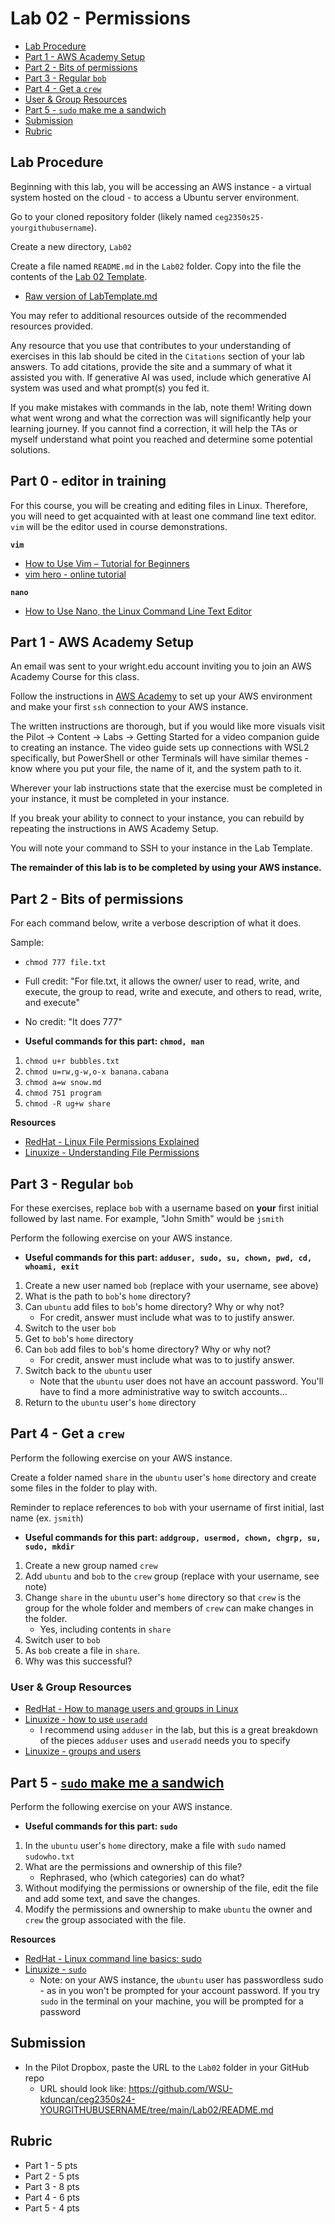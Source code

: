 # Lab 02 - Permissions

- [Lab Procedure](#Lab-Procedure)
- [Part 1 - AWS Academy Setup](#part-1---aws-academy-setup)
- [Part 2 - Bits of permissions](#part-3---bits-of-permissions)
- [Part 3 - Regular `bob`](#part-4---regular-bob)
- [Part 4 - Get a `crew`](#part-5---get-a-crew)
- [User & Group Resources](#user--group-resources)
- [Part 5 - `sudo` make me a sandwich](#part-6---sudo-make-me-a-sandwich)
- [Submission](#Submission)
- [Rubric](#Rubric)

## Lab Procedure

Beginning with this lab, you will be accessing an AWS instance - a virtual system hosted on the cloud - to access a Ubuntu server environment.  

Go to your cloned repository folder (likely named `ceg2350s25-yourgithubusername`).

Create a new directory, `Lab02`

Create a file named `README.md` in the `Lab02` folder.  Copy into the file the contents of the [Lab 02 Template](LabTemplate.md).

- [Raw version of LabTemplate.md](https://raw.githubusercontent.com/pattonsgirl/CEG2350/main/Labs/Lab02/LabTemplate.md)

You may refer to additional resources outside of the recommended resources provided.  

Any resource that you use that contributes to your understanding of exercises in this lab should be cited in the `Citations` section of your lab answers.  To add citations, provide the site and a summary of what it assisted you with.  If generative AI was used, include which generative AI system was used and what prompt(s) you fed it.

If you make mistakes with commands in the lab, note them!  Writing down what went wrong and what the correction was will significantly help your learning journey.  If you cannot find a correction, it will help the TAs or myself understand what point you reached and determine some potential solutions.

## Part 0 - editor in training

For this course, you will be creating and editing files in Linux.  Therefore, you will need to get acquainted with at least one command line text editor. `vim` will be the editor used in course demonstrations.

**`vim`**
- [How to Use Vim – Tutorial for Beginners](https://www.freecodecamp.org/news/vim-beginners-guide/)
- [vim hero - online tutorial](https://www.vim-hero.com/lessons/intro-to-modes)

**`nano`**
- [How to Use Nano, the Linux Command Line Text Editor](https://linuxize.com/post/how-to-use-nano-text-editor/)

## Part 1 - AWS Academy Setup

An email was sent to your wright.edu account inviting you to join an AWS Academy Course for this class.  

Follow the instructions in [AWS Academy](../../AWSAcademySetup.md) to set up your AWS environment and make your first `ssh` connection to your AWS instance.

The written instructions are thorough, but if you would like more visuals visit the Pilot -> Content -> Labs -> Getting Started for a video companion guide to creating an instance.  The video guide sets up connections with WSL2 specifically, but PowerShell or other Terminals will have similar themes - know where you put your file, the name of it, and the system path to it.

Wherever your lab instructions state that the exercise must be completed in your instance, it must be completed in your instance.  

If you break your ability to connect to your instance, you can rebuild by repeating the instructions in AWS Academy Setup.

You will note your command to SSH to your instance in the Lab Template.

**The remainder of this lab is to be completed by using your AWS instance.**

## Part 2 - Bits of permissions

For each command below, write a verbose description of what it does.  

Sample:
   - `chmod 777 file.txt`
   - Full credit: "For file.txt, it allows the owner/ user to read, write, and execute, the group to read, write and execute, and others to read, write, and execute"
   - No credit: "It does 777"

- **Useful commands for this part: `chmod, man`**

1. `chmod u+r bubbles.txt`
2. `chmod u=rw,g-w,o-x banana.cabana`
3. `chmod a=w snow.md`
4. `chmod 751 program`
5. `chmod -R ug+w share`

**Resources**
- [RedHat - Linux File Permissions Explained](https://www.redhat.com/sysadmin/linux-file-permissions-explained)
- [Linuxize - Understanding File Permissions](https://linuxize.com/post/understanding-linux-file-permissions/)

## Part 3 - Regular `bob`

For these exercises, replace `bob` with a username based on **your** first initial followed by last name.  For example, "John Smith" would be `jsmith`

Perform the following exercise on your AWS instance.  

- **Useful commands for this part: `adduser, sudo, su, chown, pwd, cd, whoami, exit`**

1. Create a new user named `bob` (replace with your username, see above)
2. What is the path to `bob`'s `home` directory?
3. Can `ubuntu` add files to `bob`'s home directory? Why or why not?
   - For credit, answer must include what was to to justify answer.
4. Switch to the user `bob`
5. Get to `bob`'s `home` directory
6. Can `bob` add files to `bob`'s home directory? Why or why not?
   - For credit, answer must include what was to to justify answer.
7. Switch back to the `ubuntu` user
   - Note that the `ubuntu` user does not have an account password.  You'll have to find a more administrative way to switch accounts...
8. Return to the `ubuntu` user's `home` directory

## Part 4 - Get a `crew`

Perform the following exercise on your AWS instance. 

Create a folder named `share` in the `ubuntu` user's `home` directory and create some files in the folder to play with.

Reminder to replace references to `bob` with your username of first initial, last name (ex. `jsmith`)

- **Useful commands for this part: `addgroup, usermod, chown, chgrp, su, sudo, mkdir`**

1. Create a new group named `crew`
2. Add `ubuntu` and `bob` to the `crew` group (replace with your username, see note)
3. Change `share` in the `ubuntu` user's `home` directory so that `crew` is the group for the whole folder and members of `crew` can make changes in the folder.
   - Yes, including contents in `share`
4. Switch user to `bob`
5. As `bob` create a file in `share`.
6. Why was this successful?

### User & Group Resources

- [RedHat - How to manage users and groups in Linux](https://www.redhat.com/sysadmin/linux-user-group-management)
- [Linuxize - how to use `useradd`](https://linuxize.com/post/how-to-create-users-in-linux-using-the-useradd-command/)
   - I recommend using `adduser` in the lab, but this is a great breakdown of the pieces `adduser` uses and `useradd` needs you to specify
- [Linuxize - groups and users](https://linuxize.com/post/how-to-add-user-to-group-in-linux/)

## Part 5 - [`sudo` make me a sandwich](https://xkcd.com/149/)

Perform the following exercise on your AWS instance.

- **Useful commands for this part: `sudo`**

1. In the `ubuntu` user's `home` directory, make a file with `sudo` named `sudowho.txt`
2. What are the permissions and ownership of this file?
   - Rephrased, who (which categories) can do what?
3. Without modifying the permissions or ownership of the file, edit the file and add some text, and save the changes.
4. Modify the permissions and ownership to make `ubuntu` the owner and `crew` the group associated with the file.

**Resources**
- [RedHat - Linux command line basics: sudo](https://www.redhat.com/sysadmin/sudo)
- [Linuxize - `sudo`](https://linuxize.com/post/sudo-command-in-linux/)
   - Note: on your AWS instance, the `ubuntu` user has passwordless sudo - as in you won't be prompted for your account password.  If you try `sudo` in the terminal on your machine, you will be prompted for a password

## Submission

- In the Pilot Dropbox, paste the URL to the `Lab02` folder in your GitHub repo
  - URL should look like: https://github.com/WSU-kduncan/ceg2350s24-YOURGITHUBUSERNAME/tree/main/Lab02/README.md

## Rubric

- Part 1 - 5 pts
- Part 2 - 5 pts
- Part 3 - 8 pts
- Part 4 - 6 pts
- Part 5 - 4 pts


